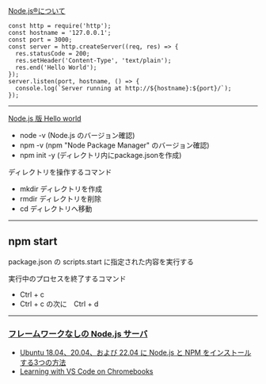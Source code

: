 

[Node.js®について](https://nodejs.org/en/about)
```
const http = require('http');
const hostname = '127.0.0.1';
const port = 3000;
const server = http.createServer((req, res) => {
  res.statusCode = 200;
  res.setHeader('Content-Type', 'text/plain');
  res.end('Hello World');
});
server.listen(port, hostname, () => {
  console.log(`Server running at http://${hostname}:${port}/`);
});
```
___

[Node.js 版 Hello world](https://nodejs.keicode.com/nodejs/hello-nodejs.php)
* node -v (Node.js のバージョン確認)
* npm -v (npm "Node Package Manager" のバージョン確認)
* npm init -y (ディレクトリ内にpackage.jsonを作成)

ディレクトリを操作するコマンド
* mkdir ディレクトリを作成
* rmdir ディレクトリを削除
* cd ディレクトリへ移動

***

## npm start
package.json の scripts.start に指定された内容を実行する

実行中のプロセスを終了するコマンド
* Ctrl + c
* Ctrl + c の次に　Ctrl + d

___

### [フレームワークなしの Node.js サーバ](https://developer.mozilla.org/ja/docs/Learn/Server-side/Node_server_without_framework)
* [Ubuntu 18.04、20.04、および 22.04 に Node.js と NPM をインストールする3つの方法](https://www.hostinger.com/tutorials/how-to-install-node-ubuntu)
* [Learning with VS Code on Chromebooks](https://code.visualstudio.com/blogs/2020/12/03/chromebook-get-started)
